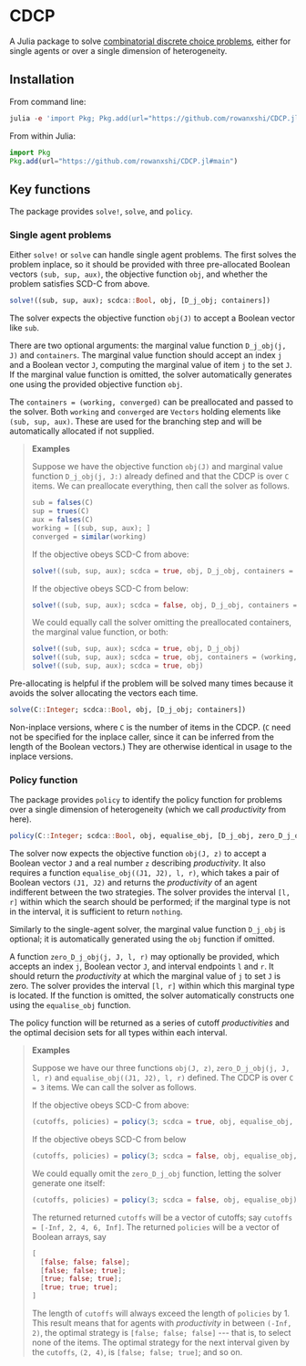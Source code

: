 # CDCP

A Julia package to solve [combinatorial discrete choice problems](https://rowanxshi.github.io/papers/cdc.pdf), either for single agents or over a single dimension of heterogeneity.

## Installation

From command line:

```julia
julia -e 'import Pkg; Pkg.add(url="https://github.com/rowanxshi/CDCP.jl#main")'
```

From within Julia:

```julia
import Pkg
Pkg.add(url="https://github.com/rowanxshi/CDCP.jl#main")
```

## Key functions

The package provides `solve!`, `solve`, and `policy`.

### Single agent problems

Either `solve!` or `solve` can handle single agent problems. The first solves the problem inplace, so it should be provided with three pre-allocated Boolean vectors `(sub, sup, aux)`, the objective function `obj`, and whether the problem satisfies SCD-C from above.

```julia
solve!((sub, sup, aux); scdca::Bool, obj, [D_j_obj; containers])
```

The solver expects the objective function `obj(J)` to accept a Boolean vector like `sub`.

There are two optional arguments: the marginal value function `D_j_obj(j, J)` and `containers`. The marginal value function should accept an index `j` and a Boolean vector `J`, computing the marginal value of item `j` to the set `J`. If the marginal value function is omitted, the solver automatically generates one using the provided objective function `obj`.

The `containers = (working, converged)` can be preallocated and passed to the solver. Both `working` and `converged` are `Vectors` holding elements like `(sub, sup, aux)`. These are used for the branching step and will be automatically allocated if not supplied.

> **Examples**
>
> Suppose we have the objective function `obj(J)` and marginal value function `D_j_obj(j, J:)` already defined and that the CDCP is over `C` items. We can preallocate everything, then call the solver as follows.
>
> ```julia
> sub = falses(C)
> sup = trues(C)
> aux = falses(C)
> working = [(sub, sup, aux); ]
> converged = similar(working)
> ```
>
> If the objective obeys SCD-C from above:
>
> ```julia
> solve!((sub, sup, aux); scdca = true, obj, D_j_obj, containers = (working, converged)) 
> ```
>
> If the objective obeys SCD-C from below:
>
> ```julia
> solve!((sub, sup, aux); scdca = false, obj, D_j_obj, containers = (working, converged)) 
> ```
>
> We could equally call the solver omitting the preallocated containers, the marginal value function, or both:
>
> ```julia
> solve!((sub, sup, aux); scdca = true, obj, D_j_obj)
> solve!((sub, sup, aux); scdca = true, obj, containers = (working, converged)) 
> solve!((sub, sup, aux); scdca = true, obj)
> ```

Pre-allocating is helpful if the problem will be solved many times because it avoids the solver allocating the vectors each time.

```julia
solve(C::Integer; scdca::Bool, obj, [D_j_obj; containers])
```

Non-inplace versions, where `C` is the number of items in the CDCP. (`C` need not be specified for the inplace caller, since it can be inferred from the length of the Boolean vectors.) They are otherwise identical in usage to the inplace versions.

### Policy function

The package provides `policy` to identify the policy function for problems over a single dimension of heterogeneity (which we call _productivity_ from here).

```julia
policy(C::Integer; scdca::Bool, obj, equalise_obj, [D_j_obj, zero_D_j_obj])
```

The solver now expects the objective function `obj(J, z)` to accept a Boolean vector `J` and a real number `z` describing _productivity_. It also requires a function `equalise_obj((J1, J2), l, r)`, which takes a pair of Boolean vectors `(J1, J2)` and returns the _productivity_ of an agent indifferent between the two strategies. The solver provides the interval `[l, r]` within which the search should be performed; if the marginal type is not in the interval, it is sufficient to return `nothing`.

Similarly to the single-agent solver, the marginal value function `D_j_obj` is optional; it is automatically generated using the `obj` function if omitted.

A function `zero_D_j_obj(j, J, l, r)` may optionally be provided, which accepts an index `j`, Boolean vector `J`, and interval endpoints `l` and `r`. It should return the _productivity_ at which the marginal value of `j` to set `J` is zero. The solver provides the interval `[l, r]` within which this marginal type is located. If the function is omitted, the solver automatically constructs one using the `equalise_obj` function.

The policy function will be returned as a series of cutoff _productivities_ and the optimal decision sets for all types within each interval.

> **Examples**
>
> Suppose we have our three functions `obj(J, z)`, `zero_D_j_obj(j, J, l, r)` and `equalise_obj((J1, J2), l, r)` defined. The CDCP is over `C = 3` items. We can call the solver as follows.
>
> If the objective obeys SCD-C from above:
> ```julia
> (cutoffs, policies) = policy(3; scdca = true, obj, equalise_obj, zero_D_j_obj)
> ```
>
> If the objective obeys SCD-C from below
> ```julia
> (cutoffs, policies) = policy(3; scdca = false, obj, equalise_obj, zero_D_j_obj)
> ```
>
> We could equally omit the `zero_D_j_obj` function, letting the solver generate one itself:
>
> ```julia
> (cutoffs, policies) = policy(3; scdca = false, obj, equalise_obj)
> ```
>
> The returned returned `cutoffs` will be a vector of cutoffs; say `cutoffs = [-Inf, 2, 4, 6, Inf]`. The returned `policies` will be a vector of Boolean arrays, say
>
> ```julia
> [
> 	[false; false; false];
> 	[false; false; true];
> 	[true; false; true];
> 	[true; true; true];
> ]
> ```
>
> The length of `cutoffs` will always exceed the length of `policies` by 1. This result means that for agents with _productivity_ in between `(-Inf, 2)`, the optimal strategy is `[false; false; false]` --- that is, to select none of the items. The optimal strategy for the next interval given by the `cutoffs`, `(2, 4)`, is `[false; false; true]`; and so on.  
